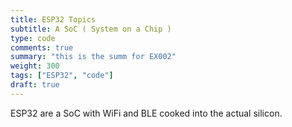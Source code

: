 ```yaml
---
title: ESP32 Topics
subtitle: A SoC ( System on a Chip )
type: code
comments: true
summary: "this is the summ for EX002"
weight: 300
tags: ["ESP32", "code"]
draft: true
---
```

ESP32 are a SoC with WiFi and BLE cooked into the actual silicon.


